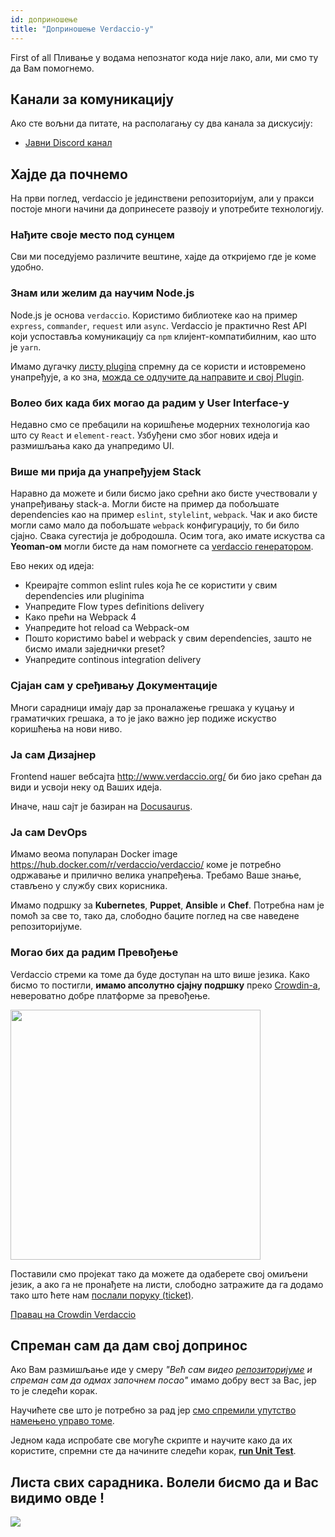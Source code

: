 ```yaml
---
id: доприношење
title: "Доприношење Verdaccio-у"
---
```

First of all Пливање у водама непознатог кода није лако, али, ми смо ту да Вам помогнемо.

## Канали за комуникацију

Ако сте вољни да питате, на располагању су два канала за дискусију:

* [Јавни Discord канал](http://chat.verdaccio.org/)

## Хајде да почнемо

На први поглед, verdaccio је јединствени репозиторијум, али у пракси постоје многи начини да допринесете развоју и употребите технологију.

### Нађите своје место под сунцем

Сви ми поседујемо различите вештине, хајде да откријемо где је коме удобно.

### Знам или желим да научим Node.js

Node.js је основа `verdaccio`. Користимо библиотеке као на пример `express`, `commander`, `request` или `async`. Verdaccio је практично Rest API који успоставља комуникацију са `npm` клијент-компатибилним, као што је `yarn`.

Имамо дугачку [листу plugina](plugins.md) спремну да се користи и истовремено унапређује, а ко зна, [можда се одлучите да направите и свој Plugin](dev-plugins.md).

### Волео бих када бих могао да радим у User Interface-у

Недавно смо се пребацили на коришћење модерних технологија као што су `React` и `element-react`. Узбуђени смо због нових идеја и размишљања како да унапредимо UI.

### Више ми прија да унапређујем Stack

Наравно да можете и били бисмо јако срећни ако бисте учествовали у унапређивању stack-а. Могли бисте на пример да побољшате dependencies као на пример `eslint`, `stylelint`, `webpack`. Чак и ако бисте могли само мало да побољшате `webpack` конфигурацију, то би било сјајно. Свака сугестија је добродошла. Осим тога, ако имате искуства са **Yeoman-ом** могли бисте да нам помогнете са [verdaccio генератором](https://github.com/verdaccio/generator-verdaccio-plugin).

Ево неких од идеја:

* Креирајте common eslint rules која ће се користити у свим dependencies или pluginima
* Унапредите Flow types definitions delivery
* Како прећи на Webpack 4
* Унапредите hot reload са Webpack-ом
* Пошто користимо babel и webpack у свим dependencies, зашто не бисмо имали заједнички preset?
* Унапредите continous integration delivery

### Сјајан сам у сређивању Документације

Многи сарадници имају дар за проналажење грешака у куцању и граматичких грешака, а то је јако важно јер подиже искуство коришћења на нови ниво.

### Ја сам Дизајнер

Frontend нашег вебсајта <http://www.verdaccio.org/> би био јако срећан да види и усвоји неку од Ваших идеја.

Иначе, наш сајт је базиран на [Docusaurus](https://docusaurus.io/).

### Ја сам DevOps

Имамо веома популаран Docker image <https://hub.docker.com/r/verdaccio/verdaccio/> коме је потребно одржавање и прилично велика унапређења. Требамо Ваше знање, стављено у службу свих корисника.

Имамо подршку за **Kubernetes**, **Puppet**, **Ansible** и **Chef**. Потребна нам је помоћ за све то, тако да, слободно баците поглед на све наведене репозиторијуме.

### Могао бих да радим Превођење

Verdaccio стреми ка томе да буде доступан на што више језика. Како бисмо то постигли, **имамо апсолутно сјајну подршку** преко [Crowdin-а](https://crowdin.com), невероватно добре платформе за превођење.

<img src="https://d3n8a8pro7vhmx.cloudfront.net/uridu/pages/144/attachments/original/1485948891/Crowdin.png" width="400px" />

Поставили смо пројекат тако да можете да одаберете свој омиљени језик, а ако га не пронађете на листи, слободно затражите да га додамо тако што ћете нам [послали поруку (ticket)](https://github.com/verdaccio/verdaccio/issues/new).

[Правац на Crowdin Verdaccio](https://crowdin.com/project/verdaccio)

## Спреман сам да дам свој допринос

Ако Вам размишљање иде у смеру *"Већ сам видео [репозиторијуме](repositories.md) и спреман сам да одмах започнем посао"* имамо добру вест за Вас, јер то је следећи корак.

Научићете све што је потребно за рад јер [смо спремили упутство намењено управо томе](build.md).

Једном када испробате све могуће скрипте и научите како да их користите, спремни сте да начините следећи корак, [**run Unit Test**](test.md).

## Листа свих сарадника. Волели бисмо да и Вас видимо овде !

<a href="graphs/contributors"><img src="https://opencollective.com/verdaccio/contributors.svg?width=890&button=false" /></a>
